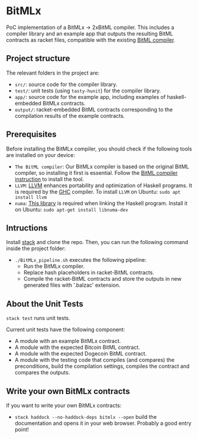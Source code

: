 # BitMLx

PoC implementation of a BitMLx -> 2xBitML compiler. This includes a compiler library and an example app that outputs the resulting BitML contracts as racket files, compatible with the existing [BitML compiler](https://github.com/bitml-lang/bitml-compiler).


## Project structure

The relevant folders in the project are:

- `src/`: source code for the compiler library.
- `test/`: unit tests (using `tasty-hunit`) for the compiler library.
- `app/`: source code for the example app, including examples  of haskell-embedded BitMLx contracts.
- `output/`: racket-embedded BitML contracts corresponding to the compilation results of the example contracts.

## Prerequisites

Before installing the BitMLx compiler, you should check if the following tools are installed on your device:

- `The BitML compiler`: Our BitMLx compiler is based on the original BitML compiler, so installing it first is essential. Follow the [BitML compiler instruction](https://github.com/bitml-lang/bitml-compiler) to install the tool.
- `LLVM`: [LLVM](https://llvm.org) enhances portability and optimization of Haskell programs. It is required by the [GHC](https://www.haskell.org/ghc/) compiler. To install `LLVM` on Ubuntu: `sudo apt install llvm`
- `numa`: [This library](https://man7.org/linux/man-pages/man3/numa.3.html) is required when linking the Haskell program. Install it on Ubuntu: `sudo apt-get install libnuma-dev`
  

## Intructions

Install [stack](https://docs.haskellstack.org/en/stable/) and clone the repo. Then, you can run the following command inside the project folder:

- `./BitMLx_pipeline.sh` executes the following pipeline:
  - Run the BitMLx compiler.
  - Replace hash placeholders in racket-BitML contracts.
  - Compile the racket-BitML contracts and store the outputs in new generated files with '.balzac' extension.


## About the Unit Tests

`stack test` runs unit tests.

Current unit tests have the following component:

- A module with an example BitMLx contract.
- A module with the expected Bitcoin BitML contract.
- A module with the expected Dogecoin BitML contract.
- A module with the testing code that compiles (and compares) the preconditions, build the compilation settings, compiles the contract and compares the outputs.


## Write your own BitMLx contracts

If you want to write your own BitMLx contracts: 

- `stack haddock --no-haddock-deps bitmlx --open` build the documentation and opens it in your web browser. Probably a good entry point!
